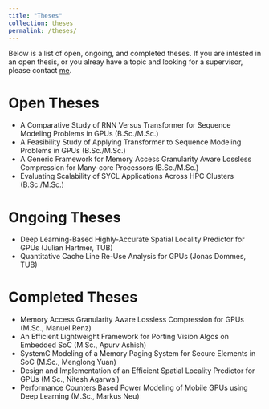 ```yaml
---
title: "Theses"
collection: theses
permalink: /theses/
---
```

Below is a list of open, ongoing, and completed theses. If you are intested in an open thesis, or you alreay have a topic and looking for a supervisor, please contact <a href="mailto:sohan.lal@tuhh.de">me</a>. 

Open Theses
===
* A Comparative Study of RNN Versus Transformer for Sequence Modeling Problems in GPUs (B.Sc./M.Sc.)
* A Feasibility Study of Applying Transformer to Sequence Modeling Problems in GPUs (B.Sc./M.Sc.)
* A Generic Framework for Memory Access Granularity Aware Lossless Compression for Many-core Processors (B.Sc./M.Sc.)
* Evaluating Scalability of SYCL Applications Across HPC Clusters (B.Sc./M.Sc.)

Ongoing Theses
===
* Deep Learning-Based Highly-Accurate Spatial Locality Predictor for GPUs (Julian Hartmer, TUB)
* Quantitative Cache Line Re-Use Analysis for GPUs (Jonas Dommes, TUB)

Completed Theses
===
* Memory Access Granularity Aware Lossless Compression for GPUs (M.Sc., Manuel Renz)
* An Efficient Lightweight Framework for Porting Vision Algos on Embedded SoC (M.Sc., Apurv Ashish)
* SystemC Modeling of a Memory Paging System for Secure Elements in SoC (M.Sc., Menglong Yuan)
* Design and Implementation of an Efficient Spatial Locality Predictor for GPUs (M.Sc., Nitesh Agarwal)
* Performance Counters Based Power Modeling of Mobile GPUs using Deep Learning (M.Sc., Markus Neu)
